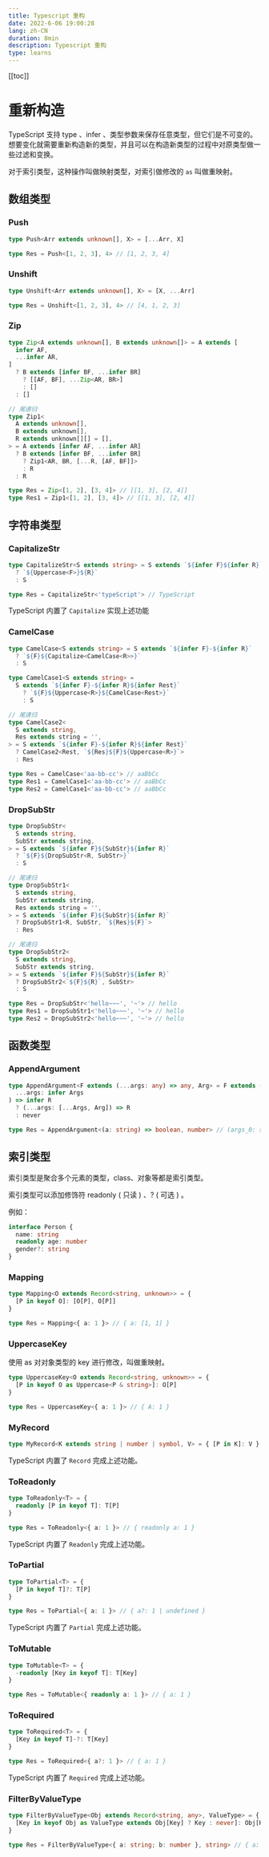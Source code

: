 ```yaml
---
title: Typescript 重构
date: 2022-6-06 19:00:28
lang: zh-CN
duration: 8min
description: Typescript 重构
type: learns
---
```


[[toc]]

# 重新构造

TypeScript 支持 type 、infer 、类型参数来保存任意类型，但它们是不可变的。想要变化就需要重新构造新的类型，并且可以在构造新类型的过程中对原类型做一些过滤和变换。

对于索引类型，这种操作叫做映射类型，对索引做修改的 `as` 叫做重映射。

## 数组类型

### Push

```typescript
type Push<Arr extends unknown[], X> = [...Arr, X]

type Res = Push<[1, 2, 3], 4> // [1, 2, 3, 4]
```

### Unshift

```typescript
type Unshift<Arr extends unknown[], X> = [X, ...Arr]

type Res = Unshift<[1, 2, 3], 4> // [4, 1, 2, 3]
```

### Zip

```typescript
type Zip<A extends unknown[], B extends unknown[]> = A extends [
  infer AF,
  ...infer AR,
]
  ? B extends [infer BF, ...infer BR]
    ? [[AF, BF], ...Zip<AR, BR>]
    : []
  : []

// 尾递归
type Zip1<
  A extends unknown[],
  B extends unknown[],
  R extends unknown[][] = [],
> = A extends [infer AF, ...infer AR]
  ? B extends [infer BF, ...infer BR]
    ? Zip1<AR, BR, [...R, [AF, BF]]>
    : R
  : R

type Res = Zip<[1, 2], [3, 4]> // [[1, 3], [2, 4]]
type Res1 = Zip1<[1, 2], [3, 4]> // [[1, 3], [2, 4]]
```

## 字符串类型

### CapitalizeStr

```typescript
type CapitalizeStr<S extends string> = S extends `${infer F}${infer R}`
  ? `${Uppercase<F>}${R}`
  : S

type Res = CapitalizeStr<'typeScript'> // TypeScript
```

TypeScript 内置了 `Capitalize` 实现上述功能

### CamelCase

```typescript
type CamelCase<S extends string> = S extends `${infer F}-${infer R}`
  ? `${F}${Capitalize<CamelCase<R>>}`
  : S

type CamelCase1<S extends string> =
  S extends `${infer F}-${infer R}${infer Rest}`
    ? `${F}${Uppercase<R>}${CamelCase<Rest>}`
    : S

// 尾递归
type CamelCase2<
  S extends string,
  Res extends string = '',
> = S extends `${infer F}-${infer R}${infer Rest}`
  ? CamelCase2<Rest, `${Res}${F}${Uppercase<R>}`>
  : Res

type Res = CamelCase<'aa-bb-cc'> // aaBbCc
type Res1 = CamelCase1<'aa-bb-cc'> // aaBbCc
type Res2 = CamelCase1<'aa-bb-cc'> // aaBbCc
```

### DropSubStr

```typescript
type DropSubStr<
  S extends string,
  SubStr extends string,
> = S extends `${infer F}${SubStr}${infer R}`
  ? `${F}${DropSubStr<R, SubStr>}`
  : S

// 尾递归
type DropSubStr1<
  S extends string,
  SubStr extends string,
  Res extends string = '',
> = S extends `${infer F}${SubStr}${infer R}`
  ? DropSubStr1<R, SubStr, `${Res}${F}`>
  : Res

// 尾递归
type DropSubStr2<
  S extends string,
  SubStr extends string,
> = S extends `${infer F}${SubStr}${infer R}`
  ? DropSubStr2<`${F}${R}`, SubStr>
  : S

type Res = DropSubStr<'hello~~~', '~'> // hello
type Res1 = DropSubStr1<'hello~~~', '~'> // hello
type Res2 = DropSubStr2<'hello~~~', '~'> // hello
```

## 函数类型

### AppendArgument

```typescript
type AppendArgument<F extends (...args: any) => any, Arg> = F extends (
  ...args: infer Args
) => infer R
  ? (...args: [...Args, Arg]) => R
  : never

type Res = AppendArgument<(a: string) => boolean, number> // (args_0: string, args_1: number) => boolean
```

## 索引类型

索引类型是聚合多个元素的类型，class、对象等都是索引类型。

索引类型可以添加修饰符 readonly ( 只读 ) 、? ( 可选 ) 。

例如：

```typescript
interface Person {
  name: string
  readonly age: number
  gender?: string
}
```

### Mapping

```typescript
type Mapping<O extends Record<string, unknown>> = {
  [P in keyof O]: [O[P], O[P]]
}

type Res = Mapping<{ a: 1 }> // { a: [1, 1] }
```

### UppercaseKey

使用 as 对对象类型的 key 进行修改，叫做重映射。

```typescript
type UppercaseKey<O extends Record<string, unknown>> = {
  [P in keyof O as Uppercase<P & string>]: O[P]
}

type Res = UppercaseKey<{ a: 1 }> // { A: 1 }
```

### MyRecord

```typescript
type MyRecord<K extends string | number | symbol, V> = { [P in K]: V }
```

TypeScript 内置了 `Record` 完成上述功能。

### ToReadonly

```typescript
type ToReadonly<T> = {
  readonly [P in keyof T]: T[P]
}

type Res = ToReadonly<{ a: 1 }> // { readonly a: 1 }
```

TypeScript 内置了 `Readonly` 完成上述功能。

### ToPartial

```typescript
type ToPartial<T> = {
  [P in keyof T]?: T[P]
}

type Res = ToPartial<{ a: 1 }> // { a?: 1 | undefined }
```

TypeScript 内置了 `Partial` 完成上述功能。

### ToMutable

```typescript
type ToMutable<T> = {
  -readonly [Key in keyof T]: T[Key]
}

type Res = ToMutable<{ readonly a: 1 }> // { a: 1 }
```

### ToRequired

```typescript
type ToRequired<T> = {
  [Key in keyof T]-?: T[Key]
}

type Res = ToRequired<{ a?: 1 }> // { a: 1 }
```

TypeScript 内置了 `Required` 完成上述功能。

### FilterByValueType

```typescript
type FilterByValueType<Obj extends Record<string, any>, ValueType> = {
  [Key in keyof Obj as ValueType extends Obj[Key] ? Key : never]: Obj[Key]
}

type Res = FilterByValueType<{ a: string; b: number }, string> // { a: string }
```
